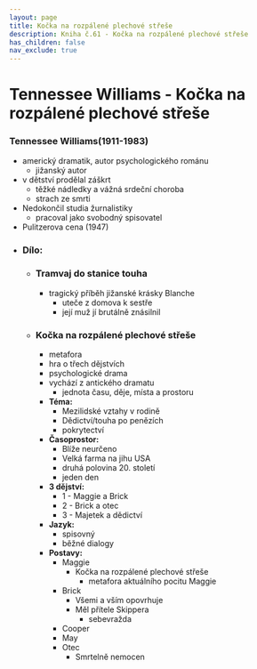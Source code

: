 ```yaml
---
layout: page
title: Kočka na rozpálené plechové střeše
description: Kniha č.61 - Kočka na rozpálené plechové střeše
has_children: false
nav_exclude: true
---
```

# Tennessee Williams - Kočka na rozpálené plechové střeše

### Tennessee Williams(1911-1983)
- americký dramatik, autor psychologického románu
    - jižanský autor
- v dětství prodělal záškrt
    - těžké nádledky a vážná srdeční choroba
    - strach ze smrti
- Nedokončil studia žurnalistiky
    - pracoval jako svobodný spisovatel
- Pulitzerova cena (1947)
- ### Dílo:
    - ### Tramvaj do stanice touha
        - tragický příběh jižanské krásky Blanche
            - uteče z domova k sestře
             - její muž jí brutálně znásilnil
    

    - ### Kočka na rozpálené plechové střeše
        - metafora
        - hra o třech dějstvích
        - psychologické drama
        - vychází z antického dramatu
            - jednota času, děje, místa a prostoru
        - **Téma:**
            - Mezilidské vztahy v rodině
            - Dědictví/touha po penězích
            - pokrytectví
        - **Časoprostor:**
            - Blíže neurčeno
            - Velká farma na jihu USA
            - druhá polovina 20. století
            - jeden den
        - **3 dějství:**
            - 1 - Maggie a Brick
            - 2 - Brick a otec
            - 3 - Majetek a dědictví
        - **Jazyk:**
            - spisovný
            - běžné dialogy
        - **Postavy:**
            - Maggie
                - Kočka na rozpálené plechové střeše
                    - metafora aktuálního pocitu Maggie
            - Brick
                - Všemi a vším opovrhuje
                - Měl přítele Skippera
                    - sebevražda
            - Cooper
            - May
            - Otec
                - Smrtelně nemocen
